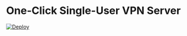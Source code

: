 One-Click Single-User VPN Server
=

[![Deploy](https://www.herokucdn.com/deploy/button.png)](https://heroku.com/deploy?template=https://github.com/jovialone1/vpn_deployer_heroku)
